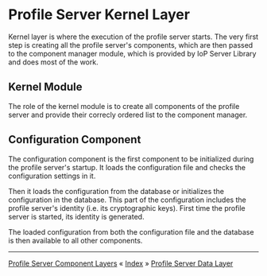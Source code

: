 # Profile Server Kernel Layer

Kernel layer is where the execution of the profile server starts. The very first step is creating all the profile server's components, 
which are then passed to the component manager module, which is provided by IoP Server Library and does most of the work. 


## Kernel Module

The role of the kernel module is to create all components of the profile server and provide their correcly ordered list to the component manager.


## Configuration Component

The configuration component is the first component to be initialized during the profile server's startup. It loads the configuration 
file and checks the configuration settings in it. 

Then it loads the configuration from the database or initializes the configuration in the database. This part of the configuration 
includes the profile server's identity (i.e. its cryptographic keys). First time the profile server is started, its identity is generated.

The loaded configuration from both the configuration file and the database is then available to all other components.


---
[Profile Server Component Layers](ARCH-PS-Component-Layers.md) « [Index](ARCHITECTURE.md) » [Profile Server Data Layer](ARCH-PS-Data-Layer.md)
